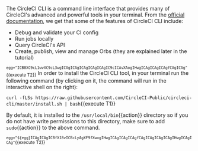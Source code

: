 The CircleCI CLI is a command line interface that provides many of CircleCI's advanced and powerful tools in your terminal. From the [official documentation](https://circleci.com/docs/2.0/local-cli/), we get that some of the features of CircleCI CLI include:

- Debug and validate your CI config
- Run jobs locally
- Query CircleCI's API
- Create, publish, view and manage Orbs (they are explained later in the tutorial)

<sub>`egg="ICB8XC9cL1wvXC9cL3wgICAgICAgICAgICAgICAgIC9cICAvXAogIHwgICAgICAgICAgfCAgICAg"`{{execute T2}}</sub>
In order to install the CircleCI CLI tool, in your terminal run the following command (by clicking on it, the command will run in the interactive shell on the right): 

`curl -fLSs https://raw.githubusercontent.com/CircleCI-Public/circleci-cli/master/install.sh | bash`{{execute T1}}

By default, it is installed to the `/usr/local/bin`{{action}} directory so if you do not have write permissions to this directory, make sure to add `sudo`{{action}} to the above command.

<sub>`egg="${egg}ICAgICAgICBfX18vICBcLyAgXF9fXwogIHwgICAgICAgICAgfCAgICAgICAgICAgIHwgICAgICAg"`{{execute T2}}</sub>
